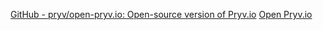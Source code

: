 
[GitHub - pryv/open-pryv.io: Open-source version of Pryv.io](https://github.com/pryv/open-pryv.io)
[Open Pryv.io](https://www.pryv.com/open-pryv/)
